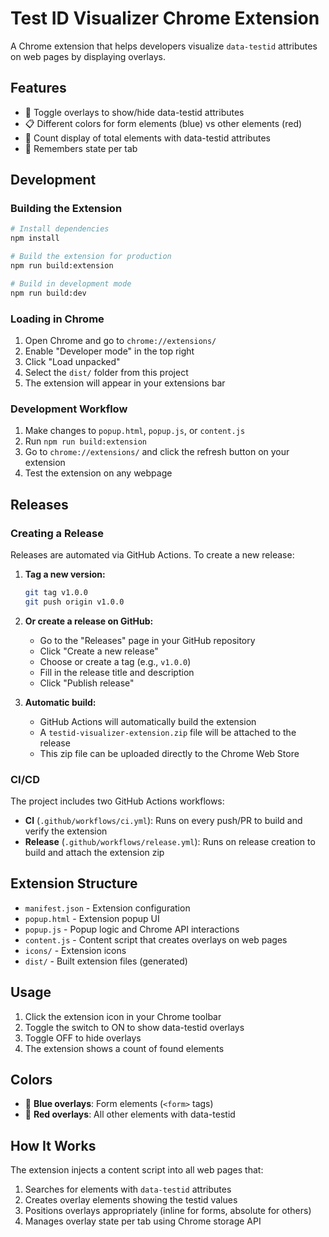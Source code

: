 # Test ID Visualizer Chrome Extension

A Chrome extension that helps developers visualize `data-testid` attributes on web pages by displaying overlays.

## Features

- 🧪 Toggle overlays to show/hide data-testid attributes
- 📋 Different colors for form elements (blue) vs other elements (red)
- 🎯 Count display of total elements with data-testid attributes
- 💾 Remembers state per tab

## Development

### Building the Extension

```bash
# Install dependencies
npm install

# Build the extension for production
npm run build:extension

# Build in development mode
npm run build:dev
```

### Loading in Chrome

1. Open Chrome and go to `chrome://extensions/`
2. Enable "Developer mode" in the top right
3. Click "Load unpacked"
4. Select the `dist/` folder from this project
5. The extension will appear in your extensions bar

### Development Workflow

1. Make changes to `popup.html`, `popup.js`, or `content.js`
2. Run `npm run build:extension`
3. Go to `chrome://extensions/` and click the refresh button on your extension
4. Test the extension on any webpage

## Releases

### Creating a Release

Releases are automated via GitHub Actions. To create a new release:

1. **Tag a new version:**
   ```bash
   git tag v1.0.0
   git push origin v1.0.0
   ```

2. **Or create a release on GitHub:**
   - Go to the "Releases" page in your GitHub repository
   - Click "Create a new release"
   - Choose or create a tag (e.g., `v1.0.0`)
   - Fill in the release title and description
   - Click "Publish release"

3. **Automatic build:**
   - GitHub Actions will automatically build the extension
   - A `testid-visualizer-extension.zip` file will be attached to the release
   - This zip file can be uploaded directly to the Chrome Web Store

### CI/CD

The project includes two GitHub Actions workflows:

- **CI** (`.github/workflows/ci.yml`): Runs on every push/PR to build and verify the extension
- **Release** (`.github/workflows/release.yml`): Runs on release creation to build and attach the extension zip

## Extension Structure

- `manifest.json` - Extension configuration
- `popup.html` - Extension popup UI
- `popup.js` - Popup logic and Chrome API interactions
- `content.js` - Content script that creates overlays on web pages
- `icons/` - Extension icons
- `dist/` - Built extension files (generated)

## Usage

1. Click the extension icon in your Chrome toolbar
2. Toggle the switch to ON to show data-testid overlays
3. Toggle OFF to hide overlays
4. The extension shows a count of found elements

## Colors

- 🔵 **Blue overlays**: Form elements (`<form>` tags)
- 🔴 **Red overlays**: All other elements with data-testid

## How It Works

The extension injects a content script into all web pages that:
1. Searches for elements with `data-testid` attributes
2. Creates overlay elements showing the testid values
3. Positions overlays appropriately (inline for forms, absolute for others)
4. Manages overlay state per tab using Chrome storage API
